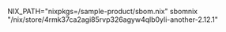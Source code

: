 NIX_PATH="nixpkgs=/sample-product/sbom.nix" sbomnix "/nix/store/4rmk37ca2agi85rvp326agyw4qlb0yli-another-2.12.1"
